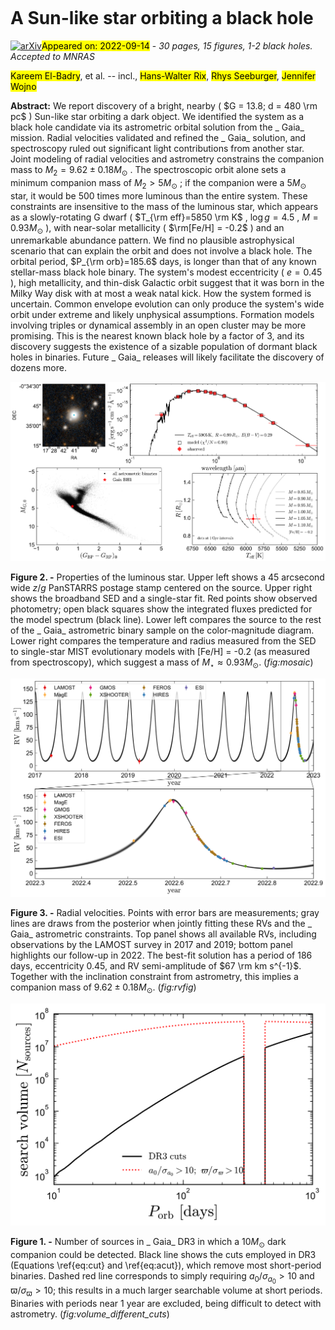 <div class="macros" style="visibility:hidden;">
$\newcommand{\ensuremath}{}$
$\newcommand{\xspace}{}$
$\newcommand{\object}[1]{\texttt{#1}}$
$\newcommand{\farcs}{{.}''}$
$\newcommand{\farcm}{{.}'}$
$\newcommand{\arcsec}{''}$
$\newcommand{\arcmin}{'}$
$\newcommand{\ion}[2]{#1#2}$
$\newcommand{\textsc}[1]{\textrm{#1}}$
$\newcommand{\hl}[1]{\textrm{#1}}$
$\newcommand{\shrug}[1][]{$
$\begin{tikzpicture}[baseline,x=0.8\ht\strutbox,y=0.8\ht\strutbox,line width=0.125ex,#1]$
$\newcommand{\arm}{(-2.5,0.95) to (-2,0.95) (-1.9,1) to (-1.5,0) (-1.35,0) to (-0.8,0)}$
$\draw \arm;$
$\draw[xscale=-1] \arm;$
$\newcommand{\headpart}{(0.6,0) arc[start angle=-40, end angle=40,x radius=0.6,y radius=0.8]}$
$\draw \headpart;$
$\draw[xscale=-1] \headpart;$
$\newcommand{\eye}{(-0.075,0.15) .. controls (0.02,0) .. (0.075,-0.15)}$
$\draw[shift={(-0.3,0.8)}] \eye;$
$\draw[shift={(0,0.85)}] \eye;$
$\draw (-0.1,0.2) to [out=15,in=-100] (0.4,0.95);$
$\end{tikzpicture}}$
$\newcommand{\red}[1]{\textcolor{red}{#1}}$
$\newcommand{\blue}[1]{\textcolor{blue}{#1}}$
$\newcommand{\xmark}{\ding{55}}$
$\newcommand{\cmark}{\ding{51}}$
$\newcommand{\thebibliography}{\DeclareRobustCommand{\VAN}[3]{##3}\VANthebibliography}$
$\newcommand{\arm}{(-2.5,0.95) to (-2,0.95) (-1.9,1) to (-1.5,0) (-1.35,0) to (-0.8,0)}$
$\newcommand{\headpart}{(0.6,0) arc[start angle=-40, end angle=40,x radius=0.6,y radius=0.8]}$
$\newcommand{\eye}{(-0.075,0.15) .. controls (0.02,0) .. (0.075,-0.15)}$
$\newcommand{\}{mn}$
$\newcommand{\}{mn}$
$\newcommand{\}{mn}$
$\newcommand{\}{mn}$
$\newcommand{\}{mn}$
$\newcommand{\}{mn}$
$\newcommand{\}{mn}$
$\newcommand{\@}{tempa}$
$\newcommand{\@}{tempa }$
$\newcommand{\@}{tempb }$
$\newcommand{\@}{tempc$
$  }$
$\newcommand{\@}{tempb }$</div>

<div class="macros" style="visibility:hidden;">
$\newcommand{\ensuremath}{}$
$\newcommand{\xspace}{}$
$\newcommand{\object}[1]{\texttt{#1}}$
$\newcommand{\farcs}{{.}''}$
$\newcommand{\farcm}{{.}'}$
$\newcommand{\arcsec}{''}$
$\newcommand{\arcmin}{'}$
$\newcommand{\ion}[2]{#1#2}$
$\newcommand{\textsc}[1]{\textrm{#1}}$
$\newcommand{\hl}[1]{\textrm{#1}}$
$\newcommand{\shrug}[1][]{$
$\begin{tikzpicture}[baseline,x=0.8\ht\strutbox,y=0.8\ht\strutbox,line width=0.125ex,#1]$
$\newcommand{\arm}{(-2.5,0.95) to (-2,0.95) (-1.9,1) to (-1.5,0) (-1.35,0) to (-0.8,0)}$
$\draw \arm;$
$\draw[xscale=-1] \arm;$
$\newcommand{\headpart}{(0.6,0) arc[start angle=-40, end angle=40,x radius=0.6,y radius=0.8]}$
$\draw \headpart;$
$\draw[xscale=-1] \headpart;$
$\newcommand{\eye}{(-0.075,0.15) .. controls (0.02,0) .. (0.075,-0.15)}$
$\draw[shift={(-0.3,0.8)}] \eye;$
$\draw[shift={(0,0.85)}] \eye;$
$\draw (-0.1,0.2) to [out=15,in=-100] (0.4,0.95);$
$\end{tikzpicture}}$
$\newcommand{\red}[1]{\textcolor{red}{#1}}$
$\newcommand{\blue}[1]{\textcolor{blue}{#1}}$
$\newcommand{\xmark}{\ding{55}}$
$\newcommand{\cmark}{\ding{51}}$
$\newcommand{\thebibliography}{\DeclareRobustCommand{\VAN}[3]{##3}\VANthebibliography}$
$\newcommand{\arm}{(-2.5,0.95) to (-2,0.95) (-1.9,1) to (-1.5,0) (-1.35,0) to (-0.8,0)}$
$\newcommand{\headpart}{(0.6,0) arc[start angle=-40, end angle=40,x radius=0.6,y radius=0.8]}$
$\newcommand{\eye}{(-0.075,0.15) .. controls (0.02,0) .. (0.075,-0.15)}$
$\newcommand{\}{mn}$
$\newcommand{\}{mn}$
$\newcommand{\}{mn}$
$\newcommand{\}{mn}$
$\newcommand{\}{mn}$
$\newcommand{\}{mn}$
$\newcommand{\}{mn}$
$\newcommand{\@}{tempa}$
$\newcommand{\@}{tempa }$
$\newcommand{\@}{tempb }$
$\newcommand{\@}{tempc$
$  }$
$\newcommand{\@}{tempb }$</div>



<div id="title">

# A Sun-like star orbiting a black hole

</div>
<div id="comments">

[![arXiv](https://img.shields.io/badge/arXiv-2209.06833-b31b1b.svg)](https://arxiv.org/abs/2209.06833)<mark>Appeared on: 2022-09-14</mark> - _30 pages, 15 figures, 1-2 black holes. Accepted to MNRAS_

</div>
<div id="authors">

<mark><mark>Kareem El-Badry</mark></mark>, et al. -- incl., <mark><mark>Hans-Walter Rix</mark></mark>, <mark><mark>Rhys Seeburger</mark></mark>, <mark><mark>Jennifer Wojno</mark></mark>

</div>
<div id="abstract">

**Abstract:** We report discovery of a bright, nearby ( $G = 13.8;  d = 480 \rm pc$ ) Sun-like star orbiting a dark object. We identified the system as a black hole candidate via its astrometric orbital solution from the _ Gaia_ mission. Radial velocities validated and refined the _ Gaia_ solution, and spectroscopy ruled out significant light contributions from another star. Joint modeling of radial velocities and astrometry constrains the companion mass to $M_2 = 9.62\pm 0.18 M_{\odot}$ . The spectroscopic orbit alone sets a minimum companion mass of $M_2>5 M_{\odot}$ ; if the companion were a $5 M_{\odot}$ star, it would be $500$ times more luminous than the entire system. These constraints are insensitive to the mass of the luminous star, which appears as a slowly-rotating G dwarf ( $T_{\rm eff}=5850 \rm K$ , $\log g = 4.5$ , $M=0.93 M_{\odot}$ ), with near-solar metallicity ( $\rm[Fe/H] = -0.2$ ) and an unremarkable abundance pattern. We find no plausible astrophysical scenario that can explain the orbit and does not involve a black hole. The orbital period, $P_{\rm orb}=185.6$ days, is longer than that of any known stellar-mass black hole binary. The system's modest eccentricity ( $e=0.45$ ), high metallicity, and thin-disk Galactic orbit suggest that it was born in the Milky Way disk with at most a weak natal kick. How the system formed is uncertain. Common envelope evolution can only produce the system's wide orbit under extreme and likely unphysical assumptions. Formation models involving triples or dynamical assembly in an open cluster may be more promising. This is the nearest known black hole by a factor of 3, and its discovery suggests the existence of a sizable population of dormant black holes in binaries. Future _ Gaia_ releases will likely facilitate the discovery of dozens more.

</div>

<div id="div_fig1">

<img src="tmp_2209.06833/./gaia_bh1_mosaic.png" alt="Fig2" width="100%"/>

**Figure 2. -** Properties of the luminous star. Upper left shows a 45 arcsecond wide $z$/$g$ PanSTARRS postage stamp centered on the source. Upper right shows the broadband SED and a single-star fit. Red points show observed photometry; open black squares show the integrated fluxes predicted for the model spectrum (black line). Lower left compares the source to the rest of the _ Gaia_ astrometric binary sample on the color-magnitude diagram. Lower right compares the temperature and radius measured from the SED to single-star MIST evolutionary models with [Fe/H] = -0.2 (as measured from spectroscopy), which suggest a mass of $M_\star \approx 0.93 M_{\odot}$.  (*fig:mosaic*)

</div>
<div id="div_fig2">

<img src="tmp_2209.06833/./gaia_bh1_rvfig.png" alt="Fig3" width="100%"/>

**Figure 3. -** Radial velocities. Points with error bars are measurements; gray lines are draws from the posterior when jointly fitting these RVs and the _ Gaia_ astrometric constraints. Top panel shows all available RVs, including observations by the LAMOST survey in 2017 and 2019; bottom panel highlights our follow-up in 2022. The best-fit solution has a period of 186 days, eccentricity 0.45, and RV semi-amplitude of $67 \rm km s^{-1}$. Together with the inclination constraint from astrometry, this implies a companion mass of $9.62\pm 0.18 M_{\odot}$.  (*fig:rvfig*)

</div>
<div id="div_fig3">

<img src="tmp_2209.06833/./gaia_bh1_search_volume_different_cuts.png" alt="Fig1" width="100%"/>

**Figure 1. -** Number of sources in _ Gaia_ DR3 in which a $10 M_{\odot}$ dark companion could be detected. Black line shows the cuts employed in DR3 (Equations \ref{eq:cut} and \ref{eq:acut}), which remove most short-period binaries. Dashed red line corresponds to simply requiring $a_0/\sigma_{a_0} > 10$ and $\varpi/\sigma_{\varpi} > 10$; this results in a much larger searchable volume at short periods. Binaries with periods near 1 year are excluded, being difficult to detect with astrometry.   (*fig:volume_different_cuts*)

</div>